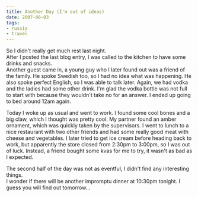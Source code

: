 ```yaml
---
title: Another Day (I'm out of ideas)
date: 2007-08-03
tags:
- russia
- travel
---
```

So I didn't really get much rest last night.<br />After I posted the last blog entry, I was called to the kitchen to have some drinks and snacks.<br />Another guest came in, a young guy who I later found out was a friend of the family. He spoke Swedish too, so I had no idea what was happening. He also spoke perfect English, so I was able to talk later. Again, we had vodka and the ladies had some other drink. I'm glad the vodka bottle was not full to start with because they wouldn't take no for an answer. I ended up going to bed around 12am again.

Today I woke up as usual and went to work. I found some cool bones and a big claw, which I thought was pretty cool. My partner found an amber ornament, which was quickly taken by the supervisors. I went to lunch to a nice restaurant with two other friends and had some really good meat with cheese and vegetables. I later tried to get ice cream before heading back to work, but apparently the store closed from 2:30pm to 3:00pm, so I was out of luck. Instead, a friend bought some kvas for me to try, it wasn't as bad as I expected.

The second half of the day was not as eventful, I didn't find any interesting things.<br />I wonder if there will be another impromptu dinner at 10:30pm tonight. I guess you will find out tomorrow...

